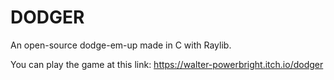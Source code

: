 # DODGER
An open-source dodge-em-up made in C with Raylib.

You can play the game at this link: https://walter-powerbright.itch.io/dodger
